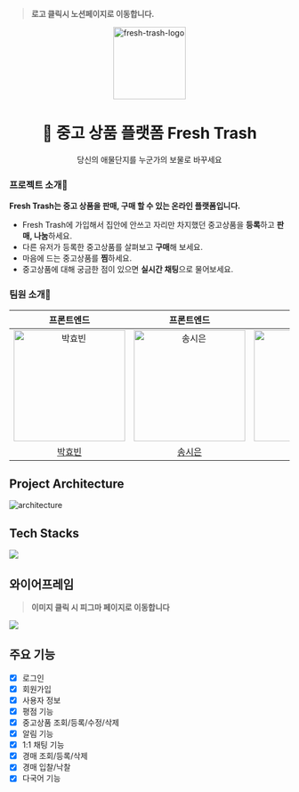 > **로고 클릭시 노션페이지로 이동합니다.**

<p align="center">
    <a href="https://www.notion.so/Demo-Fresh-Trash-3cd71413eefe4bc385d13e7b2ea59bd4?pvs=4">
      <img width="130" alt="fresh-trash-logo" src="https://github.com/fresh-trash-project/fresh-trash-backend/assets/82129206/c59a7b43-f772-4898-ab0d-829c358570cf">
    </a>
</p>
<h1 align="center">🌱 중고 상품 플랫폼 Fresh Trash </h1>
<p align="center">당신의 애물단지를 누군가의 보물로 바꾸세요</p>

### 프로젝트 소개💖

**Fresh Trash는 중고 상품을 판매, 구매 할 수 있는 온라인 플랫폼입니다.**

- Fresh Trash에 가입해서 집안에 안쓰고 자리만 차지했던 중고상품을 **등록**하고 **판매, 나눔**하세요.
- 다른 유저가 등록한 중고상품를 살펴보고 **구매**해 보세요.
- 마음에 드는 중고상품를 **찜**하세요.
- 중고상품에 대해 궁금한 점이 있으면 **실시간 채팅**으로 물어보세요.

### 팀원 소개💙

|                            프론트엔드                             |                            프론트엔드                             |                              백엔드                               |                              백엔드                               |
| :---------------------------------------------------------------: | :---------------------------------------------------------------: | :---------------------------------------------------------------: | :---------------------------------------------------------------: |
| <img src="https://ifh.cc/g/rNHDdQ.jpg" width="200" alt="박효빈"/> | <img src="https://ifh.cc/g/go1WPv.jpg" width="200" alt="송시은"/> | <img src="https://ifh.cc/g/3noJj7.jpg" width="200" alt="박가람"/> | <img src="https://ifh.cc/g/PcnM1N.jpg" width="200" alt="김주영"/> |
|               [박효빈](https://github.com/binjin0)                |             [송시은](https://github.com/sgoldenbird)              |               [박가람](https://github.com/garamv20)               |            [김주영](https://github.com/JadeKim042386)             |

## Project Architecture

<p>
   <img src="https://github.com/fresh-trash-project/fresh-trash-backend/assets/82129206/fad841ba-68bf-4567-85eb-401cf138532f" alt="architecture" />
</p>

## Tech Stacks

<a href='https://ifh.cc/v-tC6F6l' target='_blank'><img src='https://ifh.cc/g/tC6F6l.jpg' border='0'></a>

## 와이어프레임

> **이미지 클릭 시 피그마 페이지로 이동합니다**

<a href="https://www.figma.com/design/sy3ZflyozQdzxcwsz0unsI/Fresh-Trash?node-id=0-1&t=p6vRXkIOy36sxa4x-0"><img src="https://ifh.cc/g/wV2xkW.jpg" /></a>

## 주요 기능

- [x] 로그인
- [x] 회원가입
- [x] 사용자 정보
- [x] 평점 기능
- [x] 중고상품 조회/등록/수정/삭제
- [x] 알림 기능
- [x] 1:1 채팅 기능
- [x] 경매 조회/등록/삭제
- [x] 경매 입찰/낙찰
- [x] 다국어 기능
